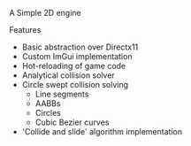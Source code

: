 A Simple 2D engine

Features <br />
* Basic abstraction over Directx11 <br />
* Custom ImGui implementation <br />
* Hot-reloading of game code <br />
* Analytical collision solver <br />
* Circle swept collision solving <br />
  * Line segments <br />
  * AABBs <br />
  * Circles <br />
  * Cubic Bezier curves <br />
* 'Collide and slide' algorithm implementation <br />
